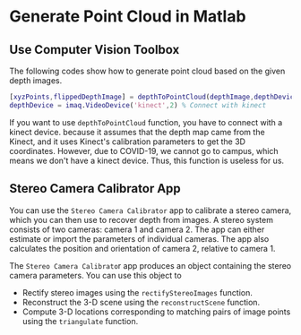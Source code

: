 # Generate Point Cloud in Matlab

## Use Computer Vision Toolbox

The following codes show how to generate point cloud based on the given depth images. 

```matlab
[xyzPoints,flippedDepthImage] = depthToPointCloud(depthImage,depthDevice)
depthDevice = imaq.VideoDevice('kinect',2) % Connect with kinect
```

If you want to use `depthToPointCloud` function, you have to connect with a kinect device. because it assumes that the depth map came from the Kinect, and it uses Kinect's calibration parameters to get the 3D coordinates. However, due to COVID-19, we cannot go to campus, which means we don't have a kinect device. Thus, this function is useless for us.


## Stereo Camera Calibrator App

You can use the `Stereo Camera Calibrator` app to calibrate a stereo camera, which you can then use to recover depth from images. A stereo system consists of two cameras: camera 1 and camera 2. The app can either estimate or import the parameters of individual cameras. The app also calculates the position and orientation of camera 2, relative to camera 1.

The `Stereo Camera Calibrato`r app produces an object containing the stereo camera parameters. You can use this object to

- Rectify stereo images using the `rectifyStereoImages` function.
- Reconstruct the 3-D scene using the `reconstructScene` function.
- Compute 3-D locations corresponding to matching pairs of image points using the `triangulate` function.